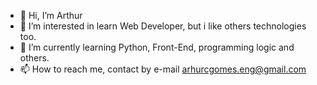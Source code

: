 - 👋 Hi, I’m Arthur
- 👀 I’m interested in learn Web Developer, but i like others technologies too.
- 🌱 I’m currently learning Python, Front-End, programming logic and others.
- 📫 How to reach me, contact by e-mail arhurcgomes.eng@gmail.com

<!---
ArthurGomes03/ArthurGomes03 is a ✨ special ✨ repository because its `README.md` (this file) appears on your GitHub profile.
You can click the Preview link to take a look at your changes.
--->
